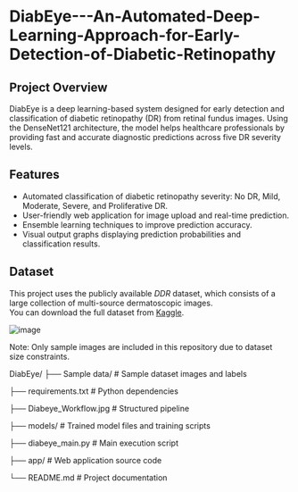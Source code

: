 # DiabEye---An-Automated-Deep-Learning-Approach-for-Early-Detection-of-Diabetic-Retinopathy

## Project Overview
DiabEye is a deep learning-based system designed for early detection and classification of diabetic retinopathy (DR) from retinal fundus images. Using the DenseNet121 architecture, the model helps healthcare professionals by providing fast and accurate diagnostic predictions across five DR severity levels.

## Features
- Automated classification of diabetic retinopathy severity: No DR, Mild, Moderate, Severe, and Proliferative DR.
- User-friendly web application for image upload and real-time prediction.
- Ensemble learning techniques to improve prediction accuracy.
- Visual output graphs displaying prediction probabilities and classification results.

## Dataset
This project uses the publicly available *DDR* dataset, which consists of a large collection of multi-source dermatoscopic images.  
You can download the full dataset from [Kaggle](https://www.kaggle.com/datasets/mariaherrerot/ddrdataset).  

![image](https://github.com/user-attachments/assets/c0777158-d63d-43df-81b8-cc6fe1217da5)

Note: Only sample images are included in this repository due to dataset size constraints.


DiabEye/
├── Sample data/              # Sample dataset images and labels

├── requirements.txt          # Python dependencies

├── Diabeye_Workflow.jpg      # Structured pipeline

├── models/                   # Trained model files and training scripts

├── diabeye_main.py           # Main execution script

├── app/                      # Web application source code

└── README.md                 # Project documentation
